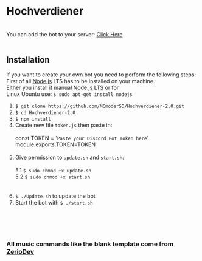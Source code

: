 # Hochverdiener
<br> You can add the bot to your server: [Click Here](https://discord.com/api/oauth2/authorize?client_id=954136734482989096&permissions=271591424&scope=bot%20applications.commands)<br><br>
## Installation
If you want to create your own bot you need to perform the following steps:<br>
First of all [Node.js](https://nodejs.org/en/) LTS has to be installed on your machine.<br>
Either you install it manual [Node.js LTS](https://nodejs.org/en/download/) or for<br>
Linux Ubuntu use: `$ sudo apt-get install nodejs `<br>
1. `$ git clone https://github.com/MCmoderSD/Hochverdiener-2.0.git`
2. `$ cd Hochverdiener-2.0`
3. `$ npm install`
4. Create new file `token.js` then paste in:<br><br>
const TOKEN = '`Paste your Discord Bot Token here`'<br>
module.exports.TOKEN=TOKEN<br><br>
5. Give permission to `update.sh` and `start.sh`:<br><br>
	5.1 `$ sudo chmod +x update.sh`<br>
	5.2 `$ sudo chmod +x start.sh`<br><br><br>
6. `$ ./Update.sh` to update the bot<br>
7. Start the bot with `$ ./start.sh`<br><br><br><br><br>
### All music commands like the blank template come from [ZerioDev](https://github.com/ZerioDev/Music-bot "Zerio")
